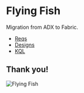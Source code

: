 # Flying Fish

Migration from ADX to Fabric.

- [Reqs](Reqs)
- [Designs](OI%20RTI%20Architecture%20Designs.pdf)
- [KQL](KQL)

## Thank you!
![Flying Fish](https://upload.wikimedia.org/wikipedia/commons/thumb/8/84/Pink-wing_flying_fish.jpg/500px-Pink-wing_flying_fish.jpg "Flying Fish")
